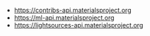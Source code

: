 - https://contribs-api.materialsproject.org
- https://ml-api.materialsproject.org
- https://lightsources-api.materialsproject.org
